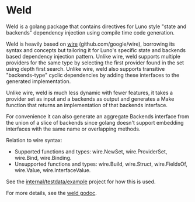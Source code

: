 # Weld

Weld is a golang package that contains directives for Luno style "state and backends" dependency injection
using compile time code generation.

Weld is heavily based on [wire](https://github.com/google/wire) (github.com/google/wire), borrowing its syntax and concepts but tailoring
it for Luno's specific state and backends based dependency injection pattern. Unlike wire, weld supports
multiple providers for the same type by selecting the first provider found in the set using depth first search.
Unlike wire, weld also supports transitive "backends-type" cyclic dependencies by adding these interfaces to
the generated implementation.

Unlike wire, weld is much less dynamic with fewer features, it takes a provider
set as input and a backends as output and generates a Make function that returns
an implementation of that backends interface.

For convenience it can also generate an aggregate Backends interface from the union of a slice of
backends since golang doesn't support embedding interfaces with the same name or overlapping methods.

Relation to wire syntax:
- Supported functions and types: wire.NewSet, wire.ProviderSet, wire.Bind, wire.Binding.
- Unsupported functions and types: wire.Build, wire.Struct, wire.FieldsOf, wire.Value, wire.InterfaceValue.

See the [internal/testdata/example](./internal/testdata/example) project for how this is used.

For more details, see the [weld godoc](https://pkg.go.dev/github.com/luno/weld).
